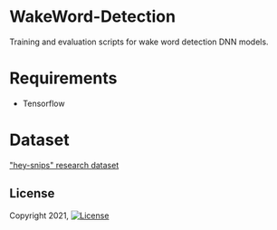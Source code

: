 # WakeWord-Detection
Training and evaluation scripts for wake word detection DNN models.

# Requirements
* Tensorflow

# Dataset 
["hey-snips" research dataset](https://github.com/sonos/keyword-spotting-research-datasets) 

## License
Copyright 2021, 
[![License](https://img.shields.io/badge/License-Apache%202.0-blue.svg)](https://opensource.org/licenses/Apache-2.0)
